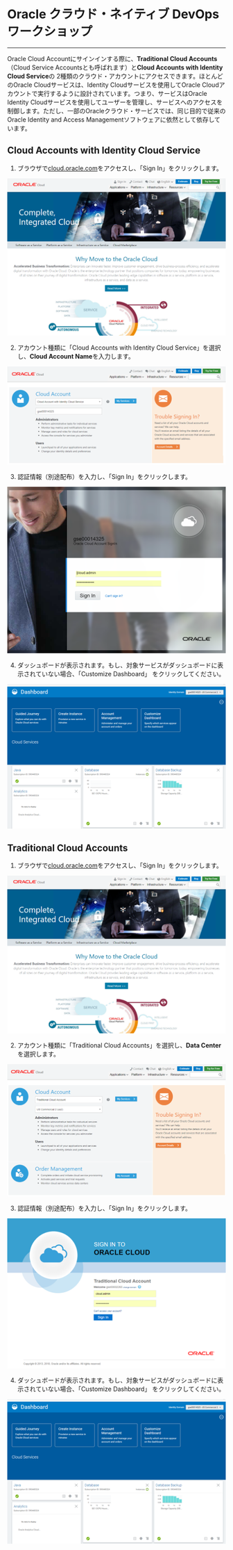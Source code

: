 # Oracle クラウド・ネイティブ DevOps ワークショップ #
-----
Oracle Cloud Accountにサインインする際に、**Traditional Cloud Accounts**（Cloud Service Accountsとも呼ばれます）と**Cloud Accounts with Identity Cloud Service**の 2種類のクラウド・アカウントにアクセスできます。ほとんどのOracle Cloudサービスは、Identity Cloudサービスを使用してOracle Cloudアカウントで実行するように設計されています。つまり、サービスはOracle Identity Cloudサービスを使用してユーザーを管理し、サービスへのアクセスを制御します。ただし、一部のOracleクラウド・サービスでは、同じ目的で従来のOracle Identity and Access Managementソフトウェアに依然として依存しています。

## Cloud Accounts with Identity Cloud Service ##

1. ブラウザで[cloud.oracle.com](https://cloud.oracle.com)をアクセスし、「Sign In」をクリックします。

  ![cloud.oracle.com](images/sign.01.cloud.oracle.com.png)

2. アカウント種類に「Cloud Accounts with Identity Cloud Service」を選択し、**Cloud Account Name**を入力します。

  ![](images/sign.02.select.datacenter.png)

3. 認証情報（別途配布）を入力し、「Sign In」をクリックします。

  ![](images/sign.03.identity.domain.png)

4. ダッシュボードが表示されます。もし、対象サービスがダッシュボードに表示されていない場合、「Customize Dashboard」 をクリックしてください。
  
  ![](images/sign.04.identity.domain.png)


## Traditional Cloud Accounts ##

1. ブラウザで[cloud.oracle.com](https://cloud.oracle.com)をアクセスし、「Sign In」をクリックします。
  
  ![cloud.oracle.com](images/sign.01.cloud.oracle.com.png)

2. アカウント種類に「Traditional Cloud Accounts」を選択し、**Data Center**を選択します。
  
  ![](images/sign.02.select.datacenter-2.png)

3. 認証情報（別途配布）を入力し、「Sign In」をクリックします。
  
  ![](images/sign.03.identity.domain-2.png)

4. ダッシュボードが表示されます。もし、対象サービスがダッシュボードに表示されていない場合、「Customize Dashboard」 をクリックしてください。
  
  ![](images/sign.04.identity.domain.png)
